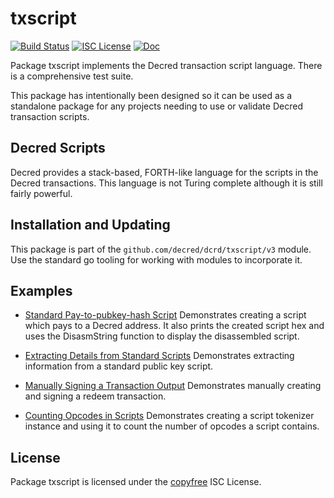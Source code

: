 txscript
========

[![Build Status](https://github.com/decred/dcrd/workflows/Build%20and%20Test/badge.svg)](https://github.com/decred/dcrd/actions)
[![ISC License](https://img.shields.io/badge/license-ISC-blue.svg)](http://copyfree.org)
[![Doc](https://img.shields.io/badge/doc-reference-blue.svg)](https://pkg.go.dev/github.com/decred/dcrd/txscript/v4)

Package txscript implements the Decred transaction script language.  There is
a comprehensive test suite.

This package has intentionally been designed so it can be used as a standalone
package for any projects needing to use or validate Decred transaction scripts.

## Decred Scripts

Decred provides a stack-based, FORTH-like language for the scripts in the Decred
transactions.  This language is not Turing complete although it is still fairly
powerful.

## Installation and Updating

This package is part of the `github.com/decred/dcrd/txscript/v3` module.  Use
the standard go tooling for working with modules to incorporate it.

## Examples

* [Standard Pay-to-pubkey-hash Script](https://pkg.go.dev/github.com/decred/dcrd/txscript/v4#example-PayToAddrScript)
  Demonstrates creating a script which pays to a Decred address.  It also
  prints the created script hex and uses the DisasmString function to display
  the disassembled script.

* [Extracting Details from Standard Scripts](https://pkg.go.dev/github.com/decred/dcrd/txscript/v4#example-ExtractPkScriptAddrs)
  Demonstrates extracting information from a standard public key script.

* [Manually Signing a Transaction Output](https://pkg.go.dev/github.com/decred/dcrd/txscript/v4#example-SignTxOutput)
  Demonstrates manually creating and signing a redeem transaction.

* [Counting Opcodes in Scripts](https://pkg.go.dev/github.com/decred/dcrd/txscript/v4#example-ScriptTokenizer)
  Demonstrates creating a script tokenizer instance and using it to count the
  number of opcodes a script contains.

## License

Package txscript is licensed under the [copyfree](http://copyfree.org) ISC
License.
